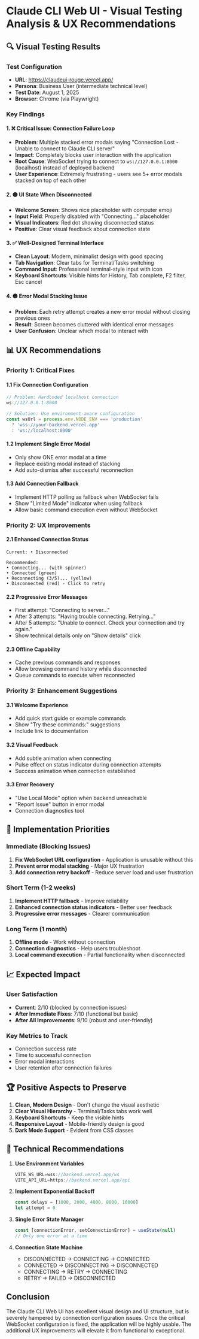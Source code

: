 # Claude CLI Web UI - Visual Testing Analysis & UX Recommendations

## 🔍 Visual Testing Results

### Test Configuration
- **URL**: https://claudeui-rouge.vercel.app/
- **Persona**: Business User (intermediate technical level)
- **Test Date**: August 1, 2025
- **Browser**: Chrome (via Playwright)

### Key Findings

#### 1. ❌ **Critical Issue: Connection Failure Loop**
- **Problem**: Multiple stacked error modals saying "Connection Lost - Unable to connect to Claude CLI server"
- **Impact**: Completely blocks user interaction with the application
- **Root Cause**: WebSocket trying to connect to `ws://127.0.0.1:8000` (localhost) instead of deployed backend
- **User Experience**: Extremely frustrating - users see 5+ error modals stacked on top of each other

#### 2. 🟡 **UI State When Disconnected**
- **Welcome Screen**: Shows nice placeholder with computer emoji
- **Input Field**: Properly disabled with "Connecting..." placeholder
- **Visual Indicators**: Red dot showing disconnected status
- **Positive**: Clear visual feedback about connection state

#### 3. ✅ **Well-Designed Terminal Interface**
- **Clean Layout**: Modern, minimalist design with good spacing
- **Tab Navigation**: Clear tabs for Terminal/Tasks switching
- **Command Input**: Professional terminal-style input with icon
- **Keyboard Shortcuts**: Visible hints for History, Tab complete, F2 filter, Esc cancel

#### 4. 🟡 **Error Modal Stacking Issue**
- **Problem**: Each retry attempt creates a new error modal without closing previous ones
- **Result**: Screen becomes cluttered with identical error messages
- **User Confusion**: Unclear which modal to interact with

## 📊 UX Recommendations

### Priority 1: Critical Fixes

#### 1.1 **Fix Connection Configuration**
```javascript
// Problem: Hardcoded localhost connection
ws://127.0.0.1:8000

// Solution: Use environment-aware configuration
const wsUrl = process.env.NODE_ENV === 'production' 
  ? 'wss://your-backend.vercel.app' 
  : 'ws://localhost:8000'
```

#### 1.2 **Implement Single Error Modal**
- Only show ONE error modal at a time
- Replace existing modal instead of stacking
- Add auto-dismiss after successful reconnection

#### 1.3 **Add Connection Fallback**
- Implement HTTP polling as fallback when WebSocket fails
- Show "Limited Mode" indicator when using fallback
- Allow basic command execution even without WebSocket

### Priority 2: UX Improvements

#### 2.1 **Enhanced Connection Status**
```
Current: • Disconnected

Recommended:
• Connecting... (with spinner)
• Connected (green)
• Reconnecting (3/5)... (yellow)
• Disconnected (red) - Click to retry
```

#### 2.2 **Progressive Error Messages**
- First attempt: "Connecting to server..."
- After 3 attempts: "Having trouble connecting. Retrying..."
- After 5 attempts: "Unable to connect. Check your connection and try again."
- Show technical details only on "Show details" click

#### 2.3 **Offline Capability**
- Cache previous commands and responses
- Allow browsing command history while disconnected
- Queue commands to execute when reconnected

### Priority 3: Enhancement Suggestions

#### 3.1 **Welcome Experience**
- Add quick start guide or example commands
- Show "Try these commands:" suggestions
- Include link to documentation

#### 3.2 **Visual Feedback**
- Add subtle animation when connecting
- Pulse effect on status indicator during connection attempts
- Success animation when connection established

#### 3.3 **Error Recovery**
- "Use Local Mode" option when backend unreachable
- "Report Issue" button in error modal
- Connection diagnostics tool

## 🎯 Implementation Priorities

### Immediate (Blocking Issues)
1. **Fix WebSocket URL configuration** - Application is unusable without this
2. **Prevent error modal stacking** - Major UX frustration
3. **Add connection retry backoff** - Reduce server load and user frustration

### Short Term (1-2 weeks)
1. **Implement HTTP fallback** - Improve reliability
2. **Enhanced connection status indicators** - Better user feedback
3. **Progressive error messages** - Clearer communication

### Long Term (1 month)
1. **Offline mode** - Work without connection
2. **Connection diagnostics** - Help users troubleshoot
3. **Local command execution** - Partial functionality when disconnected

## 📈 Expected Impact

### User Satisfaction
- **Current**: 2/10 (blocked by connection issues)
- **After Immediate Fixes**: 7/10 (functional but basic)
- **After All Improvements**: 9/10 (robust and user-friendly)

### Key Metrics to Track
- Connection success rate
- Time to successful connection
- Error modal interactions
- User retention after connection failures

## 🏆 Positive Aspects to Preserve

1. **Clean, Modern Design** - Don't change the visual aesthetic
2. **Clear Visual Hierarchy** - Terminal/Tasks tabs work well
3. **Keyboard Shortcuts** - Keep the visible hints
4. **Responsive Layout** - Mobile-friendly design is good
5. **Dark Mode Support** - Evident from CSS classes

## 📝 Technical Recommendations

1. **Use Environment Variables**
   ```javascript
   VITE_WS_URL=wss://backend.vercel.app/ws
   VITE_API_URL=https://backend.vercel.app/api
   ```

2. **Implement Exponential Backoff**
   ```javascript
   const delays = [1000, 2000, 4000, 8000, 16000]
   let attempt = 0
   ```

3. **Single Error State Manager**
   ```javascript
   const [connectionError, setConnectionError] = useState(null)
   // Only one error at a time
   ```

4. **Connection State Machine**
   - DISCONNECTED → CONNECTING → CONNECTED
   - CONNECTED → DISCONNECTING → DISCONNECTED
   - CONNECTING → RETRY → CONNECTING
   - RETRY → FAILED → DISCONNECTED

## Conclusion

The Claude CLI Web UI has excellent visual design and UI structure, but is severely hampered by connection configuration issues. Once the critical WebSocket configuration is fixed, the application will be highly usable. The additional UX improvements will elevate it from functional to exceptional.